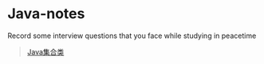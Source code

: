 # Java-notes

Record some interview questions that you face while studying in peacetime

> [Java集合类](https://github.com/CyC2018/InnterviewNotes/blob/master/notes/计算机网络.md)
